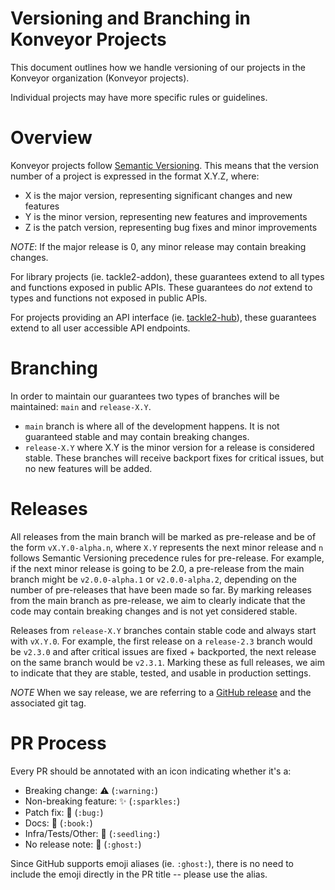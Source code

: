 Versioning and Branching in Konveyor Projects
=============================================

This document outlines how we handle versioning of our projects in the Konveyor
organization (Konveyor projects).

Individual projects may have more specific rules or guidelines.

# Overview

Konveyor projects follow [Semantic Versioning](https://semver.org/). This means
that the version number of a project is expressed in the format X.Y.Z, where:

* X is the major version, representing significant changes and new features
* Y is the minor version, representing new features and improvements
* Z is the patch version, representing bug fixes and minor improvements

*NOTE*: If the major release is 0, any minor release may contain breaking changes.

For library projects (ie. tackle2-addon), these guarantees extend to all types
and functions exposed in public APIs. These guarantees do *not* extend to types
and functions not exposed in public APIs.

For projects providing an API interface (ie. [tackle2-hub](https://github.com/konveyor/tackle2-hub)),
these guarantees extend to all user accessible API endpoints.

# Branching

In order to maintain our guarantees two types of branches will be maintained:
`main` and `release-X.Y`.

* `main` branch is where all of the development happens. It is not guaranteed 
  stable and may contain breaking changes.
* `release-X.Y` where X.Y is the minor version for a release is considered
  stable. These branches will receive backport fixes for critical issues, but no
  new features will be added.

# Releases

All releases from the main branch will be marked as pre-release and be of the
form `vX.Y.0-alpha.n`, where `X.Y` represents the next minor release and `n`
follows Semantic Versioning precedence rules for pre-release. For example,
if the next minor release is going to be 2.0, a pre-release from the main
branch might be `v2.0.0-alpha.1` or `v2.0.0-alpha.2`, depending on the number of
pre-releases that have been made so far. By marking releases from the main
branch as pre-release, we aim to clearly indicate that the code may contain
breaking changes and is not yet considered stable.

Releases from `release-X.Y` branches contain stable code and always start with
`vX.Y.0`. For example, the first release on a `release-2.3` branch would be
`v2.3.0` and after critical issues are fixed + backported, the next release on
the same branch would be `v2.3.1`. Marking these as full releases, we aim to
indicate that they are stable, tested, and usable in production settings.

*NOTE* When we say release, we are referring to a
[GitHub release](https://docs.github.com/en/repositories/releasing-projects-on-github/managing-releases-in-a-repository)
and the associated git tag.

# PR Process

Every PR should be annotated with an icon indicating whether it's
a:

- Breaking change: :warning: (`:warning:`)
- Non-breaking feature: :sparkles: (`:sparkles:`)
- Patch fix: :bug: (`:bug:`)
- Docs: :book: (`:book:`)
- Infra/Tests/Other: :seedling: (`:seedling:`)
- No release note: :ghost: (`:ghost:`)

Since GitHub supports emoji aliases (ie. `:ghost:`), there is no need to include
the emoji directly in the PR title -- please use the alias.
